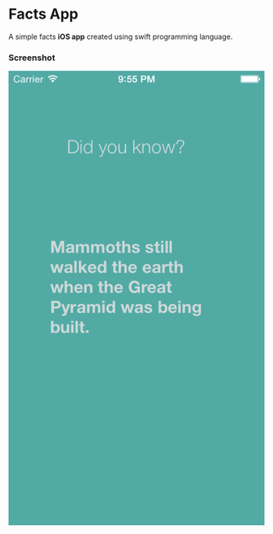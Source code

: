 Facts App
======

A simple facts **iOS app** created using swift programming language.

### Screenshot

![image](https://raw.githubusercontent.com/biwek/facts-swift/master/img/ss_1.png?raw=true=250x)
